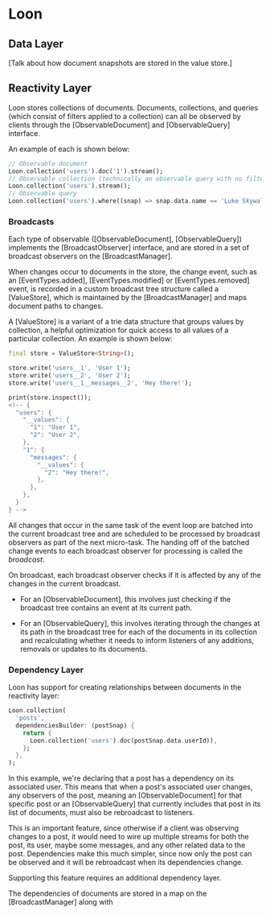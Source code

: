 # Loon

## Data Layer

[Talk about how document snapshots are stored in the value store.]

## Reactivity Layer

Loon stores collections of documents. Documents, collections, and queries (which consist of filters applied to a collection)
can all be observed by clients through the [ObservableDocument] and [ObservableQuery] interface.

An example of each is shown below:

```dart
// Observable document
Loon.collection('users').doc('1').stream();
// Observable collection (technically an observable query with no filters)
Loon.collection('users').stream();
// Observable query
Loon.collection('users').where((snap) => snap.data.name == 'Luke Skywalker').stream();
```

### Broadcasts

Each type of observable ([ObservableDocument], [ObservableQuery]) implements the [BroadcastObserver] interface, and are stored in a set of broadcast observers
on the [BroadcastManager].

When changes occur to documents in the store, the change event, such as an [EventTypes.added], [EventTypes.modified] or [EventTypes.removed]
event, is recorded in a custom broadcast tree structure called a [ValueStore], which is maintained by the [BroadcastManager] and maps document paths to changes.

A [ValueStore] is a variant of a trie data structure that groups values by collection, a helpful optimization for quick access to all values of a particular collection. An example is shown below:

```dart
final store = ValueStore<String>();

store.write('users__1', 'User 1');
store.write('users__2', 'User 2');
store.write('users__1__messages__2', 'Hey there!');

print(store.inspect());
<!-- {
  "users": {
    "__values": {
      "1": "User 1",
      "2": "User 2",
    },
    "1": {
      "messages": {
        "__values": {
          "2": "Hey there!",
        },
      },
    },
  }
} -->
```

All changes that occur in the same task of the event loop are batched into the current broadcast tree and are scheduled to be processed by broadcast observers
as part of the next micro-task. The handing off of the batched change events to each broadcast observer for processing is called the *broadcast*.

On broadcast, each broadcast observer checks if it is affected by any of the changes in the current broadcast.

* For an [ObservableDocument], this involves just checking if the broadcast tree contains an event at its current path.

* For an [ObservableQuery], this involves iterating through the changes at its path in the broadcast tree for each of the documents in its collection
  and recalculating whether it needs to inform listeners of any additions, removals or updates to its documents.

### Dependency Layer

Loon has support for creating relationships between documents in the reactivity layer:

```dart
Loon.collection(
  'posts',
  dependenciesBuilder: (postSnap) {
    return {
      Loon.collection('users').doc(postSnap.data.userId)),
    };
  },
);
```

In this example, we're declaring that a post has a dependency on its associated user. This means that when a post's associated user changes,
any observers of the post, meaning an [ObservableDocument] for that specific post or an [ObservableQuery] that currently includes that post in its list of documents, must also be rebroadcast to listeners.

This is an important feature, since otherwise if a client was observing changes to a post, it would need to wire up multiple streams for both the post, its user,
maybe some messages, and any other related data to the post. Dependencies make this much simpler, since now only the post can be observed and it will be rebroadcast
when its dependencies change.

Supporting this feature requires an additional dependency layer. 

The dependencies of documents are stored in a map on the [BroadcastManager] along with 